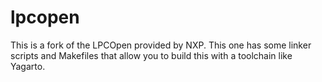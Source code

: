 lpcopen
=======

This is a fork of the LPCOpen provided by NXP.  This one has some linker scripts and Makefiles that allow you to build this with a toolchain like Yagarto.
